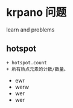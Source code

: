 # krpano 问题
learn  and problems

## hotspot

	+ hotspot.count
	+ 所有热点元素的计数/数量。
+ ewr
+ werw 
+ wer 
+ wer 


